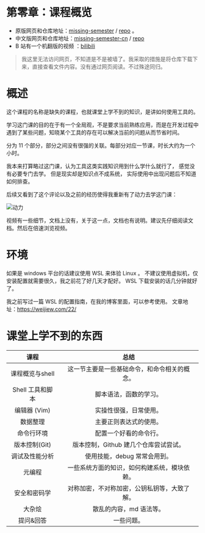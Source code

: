 # 第零章：课程概览

* 原版网页和仓库地址：[missing-semester](https://missing.csail.mit.edu/) / [repo](https://github.com/missing-semester/missing-semester) 。
* 中文版网页和仓库地址：[missing-semester-cn](https://github.com/missing-semester-cn/missing-semester-cn.github.io) / [repo](https://missing-semester-cn.github.io/)
* B 站有一个机翻版的视频 ：[bilibili](https://www.bilibili.com/video/av86911412)

> 我这里无法访问网页，不知道是不是被墙了。我采取的措施是将仓库下载下来，直接查看文件内容。没有通过网页阅读。不过殊途同归。

# 概述
这个课程的名称是缺失的课程，也就课堂上学不到的知识，是讲如何使用工具的。

学习这门课的目的在于有一个全局观，不是要求当前熟练应用，而是在开发过程中遇到了某些问题，知晓某个工具的存在可以解决当前的问题从而节省时间。

分为 11 个部分，部分之间没有很强的关联。每部分对应一节课，时长大约为一个小时。

我本来打算略过这门课，认为工具这类实践知识用到什么学什么就行了，
感觉没有必要专门去学。
但是现实却是知识点不成系统，
实际使用中出现问题后不知道如何排查。

后续又看到了这个评论以及之前的经历使得我重新有了动力去学这门课：

![动力](https://cdn.jsdelivr.net/gh/weijiew/pic@master/images/20200824145924.png)

视频有一些细节，文档上没有，关于这一点，文档也有说明。建议先仔细阅读文档。然后在倍速浏览视频。

# 环境

如果是 windows 平台的话建议使用 WSL 来体验 Linux 。
不建议使用虚拟机，仅安装配置就需要很久，我之前花了好几天才配好。
WSL 下载安装的话几分钟就好了。

我之前写过一篇 WSL 的配置指南，在我的博客里面，可以参考使用。
文章地址：https://weijiew.com/22/

# 课堂上学不到的东西

|       课程       |                     总结                     |
| :--------------: | :------------------------------------------: |
| 课程概览与shell  | 这一节主要是一些基础命令，和命令相关的概念。 |
| Shell 工具和脚本 |            脚本语法，函数的学习。            |
|   编辑器 (Vim)   |            实操性很强，日常使用。            |
|     数据整理     |            主要正则表达式的使用。            |
|    命令行环境    |            配置一个好看的命令行。            |
|  版本控制(Git)   |    版本控制，Github 建几个仓库尝试尝试。     |
|  调试及性能分析  |         使用技能，debug 常常会用到。         |
|      元编程      | 一些系统方面的知识，如何构建系统，模块依赖。 |
|   安全和密码学   | 对称加密，不对称加密，公钥私钥等，大致了解。 |
|      大杂烩      |           散乱的内容，md 语法等。            |
|    提问&回答     |                  一些问题。                  |
